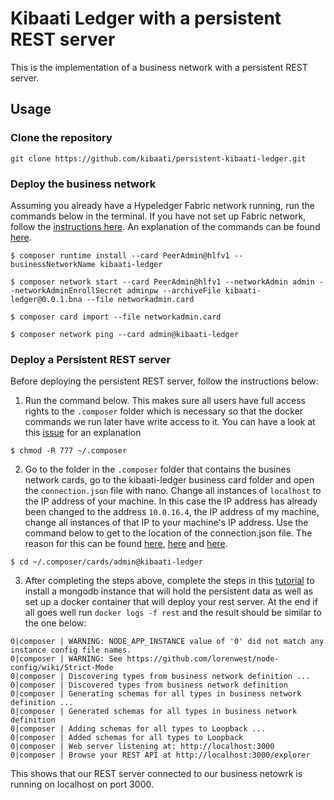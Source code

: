 # Kibaati Ledger with a persistent REST server

This is the implementation of a business network with a persistent REST server.

## Usage
  
### Clone the repository
  
```
git clone https://github.com/kibaati/persistent-kibaati-ledger.git
```

### Deploy the business network
  
Assuming you already have a Hypeledger Fabric network running, run the commands below in the terminal. If you have not set up Fabric network, follow the [instructions here](https://hyperledger.github.io/composer/installing/development-tools.html). An explanation of the commands can be found [here](https://hyperledger.github.io/composer/tutorials/developer-tutorial.html).
  
```
$ composer runtime install --card PeerAdmin@hlfv1 --businessNetworkName kibaati-ledger
```
```
$ composer network start --card PeerAdmin@hlfv1 --networkAdmin admin --networkAdminEnrollSecret adminpw --archiveFile kibaati-ledger@0.0.1.bna --file networkadmin.card
```
```
$ composer card import --file networkadmin.card
```
```
$ composer network ping --card admin@kibaati-ledger
```
  
### Deploy a Persistent REST server
  
Before deploying the persistent REST server, follow the instructions below:
1. Run the command below. This makes sure all users have full access rights to the `.composer` folder which is necessary so that the docker commands we run later have write access to it. You can have a look at this [issue](https://github.com/hyperledger/composer/issues/2985) for an explanation
  
```
$ chmod -R 777 ~/.composer
```
  
2. Go to the folder in the `.composer` folder that contains the busines network cards, go to the kibaati-ledger business card folder and open the `connection.json` file with nano. Change all instances of `localhost` to the IP address of your machine. In this case the IP address has already been changed to the address `10.0.16.4`, the IP address of my machine, change all instances of that IP to your machine's IP address. Use the command below to get to the location of the connection.json file. The reason for this can be found [here](https://github.com/hyperledger/composer/issues/3002), [here](https://github.com/hyperledger/composer/issues/2898) and [here](https://github.com/hyperledger/composer/issues/2908).
  
```
$ cd ~/.composer/cards/admin@kibaati-ledger
```
  
3. After completing the steps above, complete the steps in this [tutorial](https://hyperledger.github.io/composer/integrating/deploying-the-rest-server.html) to install a mongodb instance that will hold the persistent data as well as set up a docker container that will deploy your rest server. At the end if all goes well run `docker logs -f rest` and the result should be similar to the one below:
  
```
0|composer | WARNING: NODE_APP_INSTANCE value of '0' did not match any instance config file names.
0|composer | WARNING: See https://github.com/lorenwest/node-config/wiki/Strict-Mode
0|composer | Discovering types from business network definition ...
0|composer | Discovered types from business network definition
0|composer | Generating schemas for all types in business network definition ...
0|composer | Generated schemas for all types in business network definition
0|composer | Adding schemas for all types to Loopback ...
0|composer | Added schemas for all types to Loopback
0|composer | Web server listening at: http://localhost:3000
0|composer | Browse your REST API at http://localhost:3000/explorer
```
This shows that our REST server connected to our business netowrk is running on localhost on port 3000.
